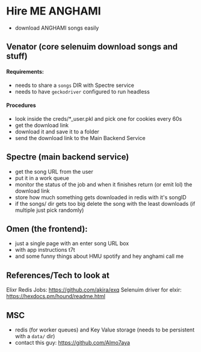 # Hire ME ANGHAMI
- download ANGHAMI songs easily

## Venator (core selenuim download songs and stuff)

#### Requirements:
- needs to share a `songs` DIR with Spectre service
- needs to have `geckodriver` configured to run headless

#### Procedures 
- look inside the creds/*_user.pkl and pick one for cookies every 60s
- get the download link
- download it and save it to a folder 
- send the download link to the Main Backend Service

## Spectre (main backend service)
- get the song URL from the user
- put it in a work queue
- monitor the status of the job and when it finishes return (or emit lol) the download link
- store how much something gets downloaded in redis with it's songID
- if the songs/ dir gets too big delete the song with the least downloads (if multiple just pick randomly)

## Omen (the frontend):
- just a single page with an enter song URL box
- with app instructions t7t
- and some funny things about HMU spotify and hey anghami call me


## References/Tech to look at 
Elixr Redis Jobs: https://github.com/akira/exq
Selenuim driver for elxir: https://hexdocs.pm/hound/readme.html


## MSC
- redis (for worker queues) and Key Value storage (needs to be persistent with a `data/` dir)
- contact this guy: https://github.com/Almo7aya